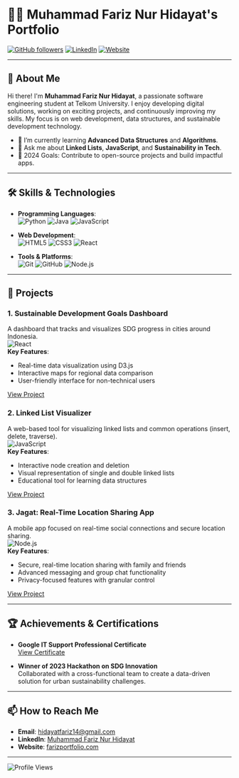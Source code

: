 # 👨‍💻 Muhammad Fariz Nur Hidayat's Portfolio

[![GitHub followers](https://img.shields.io/github/followers/yourusername?style=social)](https://github.com/yourusername)
[![LinkedIn](https://img.shields.io/badge/LinkedIn-blue?style=flat&logo=linkedin&labelColor=blue)](https://www.linkedin.com/in/yourlinkedin/)
[![Website](https://img.shields.io/badge/Website-Portfolio-orange)](https://yourwebsite.com)

---

## 🚀 About Me
Hi there! I'm **Muhammad Fariz Nur Hidayat**, a passionate software engineering student at Telkom University. I enjoy developing digital solutions, working on exciting projects, and continuously improving my skills. My focus is on web development, data structures, and sustainable development technology.

- 🌱 I’m currently learning **Advanced Data Structures** and **Algorithms**.
- 💬 Ask me about **Linked Lists**, **JavaScript**, and **Sustainability in Tech**.
- 🎯 2024 Goals: Contribute to open-source projects and build impactful apps.

---

## 🛠️ Skills & Technologies

- **Programming Languages**:  
  ![Python](https://img.shields.io/badge/-Python-3776AB?style=flat&logo=python&logoColor=white)
  ![Java](https://img.shields.io/badge/-Java-007396?style=flat&logo=java&logoColor=white)
  ![JavaScript](https://img.shields.io/badge/-JavaScript-F7DF1E?style=flat&logo=javascript&logoColor=white)

- **Web Development**:  
  ![HTML5](https://img.shields.io/badge/-HTML5-E34F26?style=flat&logo=html5&logoColor=white)
  ![CSS3](https://img.shields.io/badge/-CSS3-1572B6?style=flat&logo=css3&logoColor=white)
  ![React](https://img.shields.io/badge/-React-61DAFB?style=flat&logo=react&logoColor=white)

- **Tools & Platforms**:  
  ![Git](https://img.shields.io/badge/-Git-F05032?style=flat&logo=git&logoColor=white)
  ![GitHub](https://img.shields.io/badge/-GitHub-181717?style=flat&logo=github&logoColor=white)
  ![Node.js](https://img.shields.io/badge/-Node.js-339933?style=flat&logo=node.js&logoColor=white)

---

## 📂 Projects

### 1. **Sustainable Development Goals Dashboard**
   A dashboard that tracks and visualizes SDG progress in cities around Indonesia.  
   ![React](https://img.shields.io/badge/-React-61DAFB?style=flat&logo=react&logoColor=white)  
   **Key Features**:
   - Real-time data visualization using D3.js
   - Interactive maps for regional data comparison
   - User-friendly interface for non-technical users

   [View Project](https://github.com/yourusername/SDG-dashboard)

### 2. **Linked List Visualizer**
   A web-based tool for visualizing linked lists and common operations (insert, delete, traverse).  
   ![JavaScript](https://img.shields.io/badge/-JavaScript-F7DF1E?style=flat&logo=javascript&logoColor=white)  
   **Key Features**:
   - Interactive node creation and deletion
   - Visual representation of single and double linked lists
   - Educational tool for learning data structures

   [View Project](https://github.com/yourusername/Linked-List-Visualizer)

### 3. **Jagat: Real-Time Location Sharing App**
   A mobile app focused on real-time social connections and secure location sharing.  
   ![Node.js](https://img.shields.io/badge/-Node.js-339933?style=flat&logo=node.js&logoColor=white)  
   **Key Features**:
   - Secure, real-time location sharing with family and friends
   - Advanced messaging and group chat functionality
   - Privacy-focused features with granular control

   [View Project](https://github.com/yourusername/Jagat-App)

---

## 🏆 Achievements & Certifications

- **Google IT Support Professional Certificate**  
  [View Certificate](https://www.coursera.org/account/accomplishments/certificate/ABC1234)

- **Winner of 2023 Hackathon on SDG Innovation**  
  Collaborated with a cross-functional team to create a data-driven solution for urban sustainability challenges.

---

## 📫 How to Reach Me
- **Email**: hidayatfariz14@gmail.com  
- **LinkedIn**: [Muhammad Fariz Nur Hidayat](https://www.linkedin.com/in/yourlinkedin/)  
- **Website**: [farizportfolio.com](https://yourwebsite.com)

---

![Profile Views](https://komarev.com/ghpvc/?username=yourusername&color=blue)
